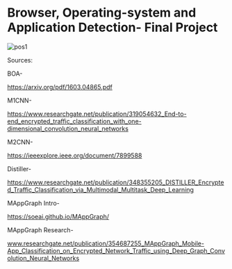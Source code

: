 # Browser, Operating-system and Application Detection- Final Project
![pos1](https://user-images.githubusercontent.com/57861712/174496012-7e6caa3b-e835-4978-9d70-85bb45dd258b.jpg)

Sources:


BOA-

https://arxiv.org/pdf/1603.04865.pdf


M1CNN-

https://www.researchgate.net/publication/319054632_End-to-end_encrypted_traffic_classification_with_one-dimensional_convolution_neural_networks


M2CNN-

https://ieeexplore.ieee.org/document/7899588


Distiller-

https://www.researchgate.net/publication/348355205_DISTILLER_Encrypted_Traffic_Classification_via_Multimodal_Multitask_Deep_Learning


MAppGraph Intro-

https://soeai.github.io/MAppGraph/


MAppGraph Research-

www.researchgate.net/publication/354687255_MAppGraph_Mobile-App_Classification_on_Encrypted_Network_Traffic_using_Deep_Graph_Convolution_Neural_Networks


